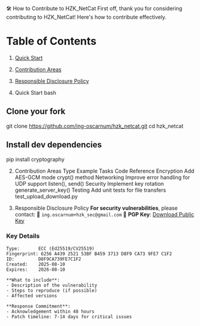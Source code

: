 🛠️ How to Contribute to HZK_NetCat
First off, thank you for considering contributing to HZK_NetCat! Here's how to contribute effectively.

# Table of Contents
1. [Quick Start](#quick-start)
2. [Contribution Areas](#contribution-areas)
3. [Responsible Disclosure Policy](#responsible-Disclosure-Policy)

1. Quick Start
bash
## Clone your fork
git clone https://github.com/ing-oscarnum/hzk_netcat.git
cd hzk_netcat

## Install dev dependencies
pip install cryptography 

2. Contribution Areas
Type		    Example	Tasks				            Code Reference
Encryption	Add AES-GCM mode			                crypt() method
Networking	Improve error handling for UDP support	listen(), send()
Security	Implement key rotation			            generate_server_key()
Testing	Add unit tests for file transfers		    test_upload_download.py

3. Responsible Disclosure Policy
**For security vulnerabilities**, please contact: 
📧 `ing.oscarnum+hzk_sec@gmail.com` 
🔐 **PGP Key**: [Download Public Key](https://keyserver.ubuntu.com/pks/lookup?op=get&search=0x6256A439252153BFB4593713D8F9CA739FE7C1F2)

### Key Details
```text
Type:       ECC (Ed25519/CV25519)
Fingerprint: 6256 A439 2521 53BF B459 3713 D8F9 CA73 9FE7 C1F2
ID:         D8F9CA739FE7C1F2
Created:    2025-08-10
Expires:    2026-08-10

**What to include**:  
- Description of the vulnerability  
- Steps to reproduce (if possible)  
- Affected versions  

**Response Commitment**:  
- Acknowledgement within 48 hours  
- Patch timeline: 7-14 days for critical issues  

